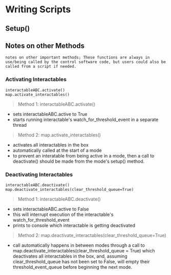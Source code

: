 
# Writing Scripts #

## Setup() ##


## Notes on other Methods ## 

    notes on other important methods; These functions are always in use/being called by the control software code, but users could also be called from a script if needed. 

### Activating Interactables ### 

    interactableABC.activate() 
    map.activate_interactables()

> Method 1: interactableABC.activate()

- sets interactableABC.active to True
- starts running interactable's watch_for_threshold_event in a separate thread

> Method 2: map.activate_interactables()

- activates all interactables in the box
- automatically called at the start of a mode
- to prevent an interatable from being active in a mode, then a call to deactivate() should be made from the mode's setup() method.

### Deactivating Interactables ###

    interactableABC.deactivate()
    map.deactivate_interactables(clear_threshold_queue=True) 

> Method 1: interactableABC.deactivate()

- sets interactableABC.active to False
- this will interrupt execution of the interactable's watch_for_threshold_event
- prints to console which interactable is getting deactivated

> Method 2: map.deactivate_interactables(clear_threshold_queue=True)

- call automatically happens in between modes through a call to map.deactivate_interactables(clear_threshold_queue = True) which deactivates all interactables in the box, and, assuming clear_threshold_queue has not been set to False, will empty their threshold_event_queue before beginning the next mode.





